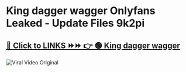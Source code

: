 
 # King dagger wagger Onlyfans Leaked - Update Files 9k2pi

## <h2><a href="https://clipsfans.com/King_dagger_wagger&ref=git">🔗 Click to LINKS ⏩⏩ 👉 🟢 King dagger wagger </a></h2>

<a href="https://clipsfans.com/King_dagger_wagger&ref=git" rel="nofollow" data-target="animated-image.originalLink"><img src="https://i.ibb.co.com/xMMVF88/686577567.gif" alt="Viral Video Original" style="max-width: 100%; display: inline-block;" data-target="animated-image.originalImage"></a>

